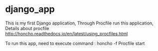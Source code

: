 # django_app

This is my first Django application,
Through Procfile run this application, Details about procfile http://honcho.readthedocs.io/en/latest/using_procfiles.html

To run this app, need to execute command : honcho -f Procfile start 
